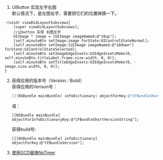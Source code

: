1. UIButton 实现左字右图       
默认情况下，是左图右字，需要把它们的位置掉换一下。
```
-(void) viewDidLayoutSubviews{
    [super viewDidLayoutSubviews];   
    //让button 实现 右图左字
    UIImage * image = [UIImage imageNamed:@"18up"];
    [self.minuteBtn setImage:image forState:UIControlStateNormal];
    [self.minuteBtn setImage:[UIImage imageNamed:@"18down"] forState:UIControlStateSelected];
    [self.minuteBtn setImageEdgeInsets:UIEdgeInsetsMake(0, self.minuteBtn.titleLabel.frame.size.width, 0, 0)];
    [self.minuteBtn setTitleEdgeInsets:UIEdgeInsetsMake(0, -image.size.width, 0, 0)]; 
}
```

2. 获得应用的版本号（Version／Build）  
    获得应用的Verison号：  

    ```Objective-c
    [[[NSBundle mainBundle] infoDictionary] objectForKey:@"CFBundleShortVersionString"]

    ```
    或：  

    ```
    [[NSBundle mainBundle] objectForInfoDictionaryKey:@"CFBundleShortVersionString"];
    ```

    获得build号:   

    ```
    [[[NSBundle mainBundle] infoDictionary] objectForKey:@"CFBundleVersion"];
    ```

3. [使用GCD替换NsTimer](./使用GCD替换NsTimer.md)